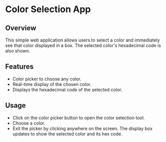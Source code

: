 # Color Selection App

## Overview
This simple web application allows users to select a color and immediately see that color displayed in a box. The selected color's hexadecimal code is also shown.

## Features
- Color picker to choose any color.
- Real-time display of the chosen color.
- Displays the hexadecimal code of the selected color.

## Usage
- Click on the color picker button to open the color selection tool.
- Choose a color.
- Exit the picker by clicking anywhere on the screen. The display box updates to show the selected color and its hex code.
